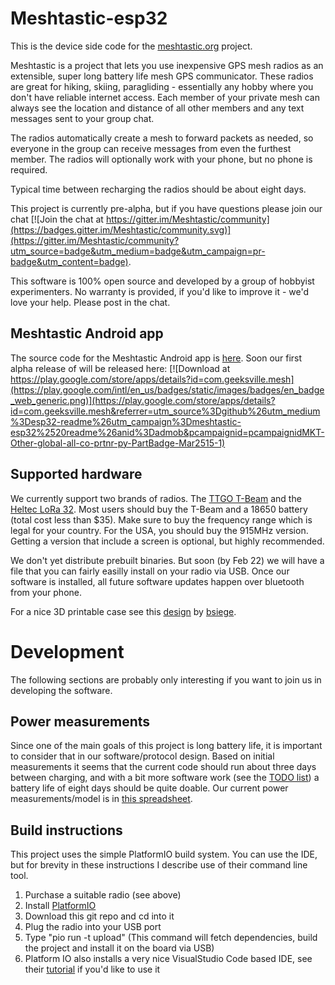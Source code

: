 # Meshtastic-esp32
This is the device side code for the [meshtastic.org](https://www.meshtastic.org) project.  

Meshtastic is a project that lets you use
inexpensive GPS mesh radios as an extensible, super long battery life mesh GPS communicator.  These radios are great for hiking, skiing, paragliding - 
essentially any hobby where you don't have reliable internet access.  Each member of your private mesh can always see the location and distance of all other
members and any text messages sent to your group chat.

The radios automatically create a mesh to forward packets as needed, so everyone in the group can receive messages from even the furthest member.  The radios
will optionally work with your phone, but no phone is required.

Typical time between recharging the radios should be about eight days.

This project is currently pre-alpha, but if you have questions please join our chat [![Join the chat at https://gitter.im/Meshtastic/community](https://badges.gitter.im/Meshtastic/community.svg)](https://gitter.im/Meshtastic/community?utm_source=badge&utm_medium=badge&utm_campaign=pr-badge&utm_content=badge).

This software is 100% open source and developed by a group of hobbyist experimenters.  No warranty is provided, if you'd like to improve it - we'd love your help.  Please post in the chat.  

## Meshtastic Android app
The source code for the Meshtastic Android app is [here](https://github.com/geeksville/Meshtastic-Android).
Soon our first alpha release of will be released here:
[![Download at https://play.google.com/store/apps/details?id=com.geeksville.mesh](https://play.google.com/intl/en_us/badges/static/images/badges/en_badge_web_generic.png)](https://play.google.com/store/apps/details?id=com.geeksville.mesh&referrer=utm_source%3Dgithub%26utm_medium%3Desp32-readme%26utm_campaign%3Dmeshtastic-esp32%2520readme%26anid%3Dadmob&pcampaignid=pcampaignidMKT-Other-global-all-co-prtnr-py-PartBadge-Mar2515-1)

## Supported hardware
We currently support two brands of radios.  The [TTGO T-Beam](https://www.aliexpress.com/item/4000119152086.html) and the [Heltec LoRa 32](https://heltec.org/project/wifi-lora-32/).  Most users should buy the T-Beam and a 18650 battery (total cost less than $35).  Make
sure to buy the frequency range which is legal for your country.  For the USA, you should buy the 915MHz version.  Getting a version that include a screen
is optional, but highly recommended.

We don't yet distribute prebuilt binaries.  But soon (by Feb 22) we will have a file that you can fairly easilly install on your radio via USB.  Once our software is installed, all future software updates happen over bluetooth from your phone.

For a nice 3D printable case see this [design](https://www.thingiverse.com/thing:3773717) by [bsiege](https://www.thingiverse.com/bsiege).

# Development
The following sections are probably only interesting if you want to join us in developing the software.  

## Power measurements
Since one of the main goals of this project is long battery life, it is important to consider that in our software/protocol design.  Based on initial measurements it seems that the current code should run about three days between charging, and with a bit more software work (see the [TODO list](TODO.md)) a battery life of eight days should be quite doable.  Our current power measurements/model is in [this spreadsheet](https://docs.google.com/spreadsheets/d/1ft1bS3iXqFKU8SApU8ZLTq9r7QQEGESYnVgdtvdT67k/edit?usp=sharing).

## Build instructions
This project uses the simple PlatformIO build system. You can use the IDE, but for brevity
in these instructions I describe use of their command line tool.

1. Purchase a suitable radio (see above)
2. Install [PlatformIO](https://platformio.org/platformio-ide)
3. Download this git repo and cd into it
4. Plug the radio into your USB port
4. Type "pio run -t upload" (This command will fetch dependencies, build the project and install it on the board via USB)
5. Platform IO also installs a very nice VisualStudio Code based IDE, see their [tutorial](https://docs.platformio.org/en/latest/tutorials/espressif32/arduino_debugging_unit_testing.html) if you'd like to use it
